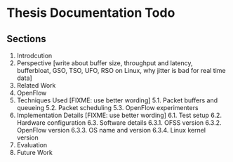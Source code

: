 Thesis Documentation Todo
=========================

Sections
--------
1. Introdcution
2. Perspective [write about buffer size, throughput and latency, bufferbloat,
    GSO, TSO, UFO, RSO on Linux, why jitter is bad for real time data]
3. Related Work
4. OpenFlow
5. Techniques Used [FIXME: use better wording]
    5.1. Packet buffers and queueing
    5.2. Packet scheduling
    5.3. OpenFlow experimenters
6. Implementation Details [FIXME: use better wording]
    6.1. Test setup
    6.2. Hardware configuration
    6.3. Software details
        6.3.1. OFSS version
        6.3.2. OpenFlow version
        6.3.3. OS name and version
        6.3.4. Linux kernel version
7. Evaluation
8. Future Work

